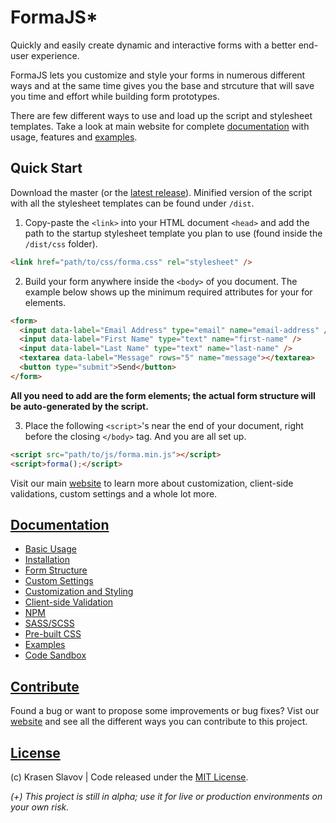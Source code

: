 # FormaJS*

Quickly and easily create dynamic and interactive forms with a better end-user experience.

FormaJS lets you customize and style your forms in numerous different ways and at the same time gives you the base and strcuture that will save you time and effort while building form prototypes.

There are few different ways to use and load up the script and stylesheet templates. Take a look at main website for complete [documentation](https://formajs.com/index.html) with usage, features and [examples](https://formajs.com/examples/index.html).

## Quick Start

Download the master (or the [latest release](https://github.com/krasenslavov/formajs/releases)). Minified version of the script with all the stylesheet templates can be found under `/dist`.

1. Copy-paste the `<link>` into your HTML document `<head>` and add the path to the startup stylesheet template you plan to use (found inside the `/dist/css` folder).

```html
<link href="path/to/css/forma.css" rel="stylesheet" />
```

2. Build your form anywhere inside the `<body>` of you document. The example below shows up the minimum required attributes for your for elements.

```html
<form>
  <input data-label="Email Address" type="email" name="email-address" />
  <input data-label="First Name" type="text" name="first-name" />
  <input data-label="Last Name" type="text" name="last-name" />
  <textarea data-label="Message" rows="5" name="message"></textarea>
  <button type="submit">Send</button>
</form>
```

**All you need to add are the form elements; the actual form structure will be auto-generated by the script.**

3. Place the following `<script>`'s near the end of your document, right before the closing `</body>` tag. And you are all set up.

```html
<script src="path/to/js/forma.min.js"></script>
<script>forma();</script>
```

Visit our main [website](https://formajs.com/) to learn more about customization, client-side validations, custom settings and a whole lot more.

## [Documentation](https://formajs.com/)

* [Basic Usage](https://formajs.com/index.html)
* [Installation](https://formajs.com/index.html#installation)
* [Form Structure](https://formajs.com/index.html#structure)
* [Custom Settings](https://formajs.com/index.html#settings)
* [Customization and Styling](https://formajs.com/index.html#styling)
* [Client-side Validation](https://formajs.com/index.html#validation)
* [NPM](https://formajs.com/index.html#npm)
* [SASS/SCSS](https://formajs.com/scss.html)
* [Pre-built CSS](https://formajs.com/prebuilt/index.html)
* [Examples](https://formajs.com/examples/index.html)
* [Code Sandbox](https://formajs.com/sandbox.html)

## [Contribute](https://formajs.com/index.html#contribute)

Found a bug or want to propose some improvements or bug fixes? Vist our [website](https://formajs.com/index.html#contribute) and see all the different ways you can contribute to this project.

## [License](https://formajs.com/index.html#license)

(c) Krasen Slavov | Code released under the [MIT License](https://opensource.org/licenses/MIT).

*(+) This project is still in alpha; use it for live or production environments on your own risk.*